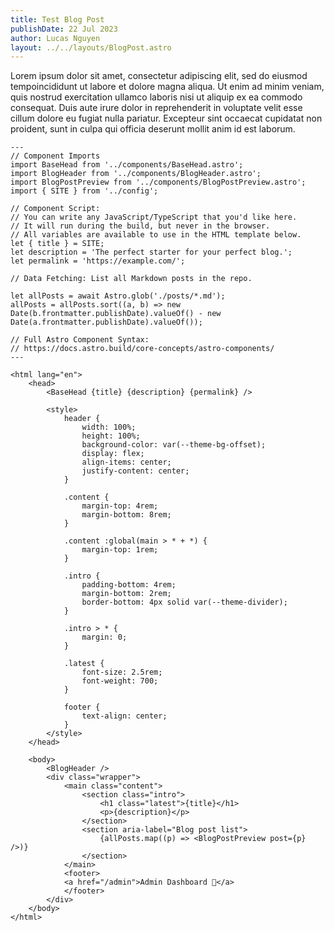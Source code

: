 ```yaml
---
title: Test Blog Post
publishDate: 22 Jul 2023
author: Lucas Nguyen
layout: ../../layouts/BlogPost.astro
---
```



Lorem ipsum dolor sit amet, consectetur adipiscing elit, sed do eiusmod tempoincididunt ut labore et dolore magna aliqua. Ut enim ad minim veniam, quis nostrud exercitation ullamco laboris nisi ut aliquip ex ea commodo consequat. Duis aute irure dolor in reprehenderit in voluptate velit esse cillum dolore eu fugiat nulla pariatur. Excepteur sint occaecat cupidatat non proident, sunt in culpa qui officia deserunt mollit anim id est laborum.

```
---
// Component Imports
import BaseHead from '../components/BaseHead.astro';
import BlogHeader from '../components/BlogHeader.astro';
import BlogPostPreview from '../components/BlogPostPreview.astro';
import { SITE } from '../config';

// Component Script:
// You can write any JavaScript/TypeScript that you'd like here.
// It will run during the build, but never in the browser.
// All variables are available to use in the HTML template below.
let { title } = SITE;
let description = 'The perfect starter for your perfect blog.';
let permalink = 'https://example.com/';

// Data Fetching: List all Markdown posts in the repo.

let allPosts = await Astro.glob('./posts/*.md');
allPosts = allPosts.sort((a, b) => new Date(b.frontmatter.publishDate).valueOf() - new Date(a.frontmatter.publishDate).valueOf());

// Full Astro Component Syntax:
// https://docs.astro.build/core-concepts/astro-components/
---

<html lang="en">
	<head>
		<BaseHead {title} {description} {permalink} />

		<style>
			header {
				width: 100%;
				height: 100%;
				background-color: var(--theme-bg-offset);
				display: flex;
				align-items: center;
				justify-content: center;
			}

			.content {
				margin-top: 4rem;
				margin-bottom: 8rem;
			}

			.content :global(main > * + *) {
				margin-top: 1rem;
			}

			.intro {
				padding-bottom: 4rem;
				margin-bottom: 2rem;
				border-bottom: 4px solid var(--theme-divider);
			}

			.intro > * {
				margin: 0;
			}

			.latest {
				font-size: 2.5rem;
				font-weight: 700;
			}

			footer {
				text-align: center;
			}
		</style>
	</head>

	<body>
		<BlogHeader />
		<div class="wrapper">
			<main class="content">
				<section class="intro">
					<h1 class="latest">{title}</h1>
					<p>{description}</p>
				</section>
				<section aria-label="Blog post list">
					{allPosts.map((p) => <BlogPostPreview post={p} />)}
				</section>
			</main>
			<footer>
			<a href="/admin">Admin Dashboard 🔐</a>
			</footer>
		</div>
	</body>
</html>
```